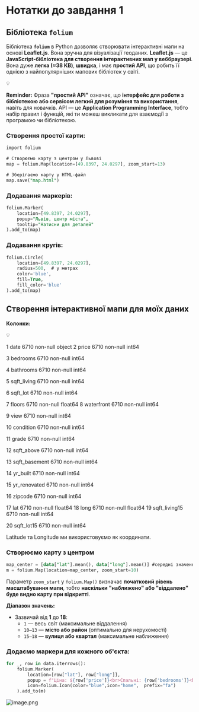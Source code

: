 # Нотатки до завдання 1

## Бібліотека **`folium`**

Бібліотека **`folium`** в Python дозволяє створювати інтерактивні мапи на основі **Leaflet.js**. Вона зручна для візуалізації геоданих. 
**Leaflet.js** — це **JavaScript-бібліотека для створення інтерактивних мап у веббраузері**. Вона дуже **легка (≈38 KB)**, **швидка**, і має **простий API**, що робить її однією з найпопулярніших мапових бібліотек у світі.

<aside>
💡

**Reminder:** 
Фраза **"простий API"** означає, що **інтерфейс для роботи з бібліотекою або сервісом легкий для розуміння та використання**, навіть для новачків.
API — це **Application Programming Interface**, тобто набір правил і функцій, які ти можеш викликати для взаємодії з програмою чи бібліотекою.

</aside>

### Створення простої карти:

```sql
import folium

# Створюємо карту з центром у Львові
map = folium.Map(location=[49.8397, 24.0297], zoom_start=13)

# Зберігаємо карту у HTML-файл
map.save("map.html")
```

### Додавання маркерів:

```sql
folium.Marker(
    location=[49.8397, 24.0297],
    popup="Львів, центр міста",
    tooltip="Натисни для деталей"
).add_to(map)
```

### Додавання кругів:

```sql
folium.Circle(
    location=[49.8397, 24.0297],
    radius=500,  # у метрах
    color='blue',
    fill=True,
    fill_color='blue'
).add_to(map)

```

## Створення інтерактивної мапи для моїх даних

**Колонки:**

<aside>
💡

1   date           6710 non-null   object
2   price          6710 non-null   int64

3   bedrooms       6710 non-null   int64

4   bathrooms      6710 non-null   int64

5   sqft_living    6710 non-null   int64

6   sqft_lot       6710 non-null   int64

7   floors         6710 non-null   float64
8   waterfront     6710 non-null   int64

9   view           6710 non-null   int64

10  condition      6710 non-null   int64

11  grade          6710 non-null   int64

12  sqft_above     6710 non-null   int64

13  sqft_basement  6710 non-null   int64

14  yr_built       6710 non-null   int64

15  yr_renovated   6710 non-null   int64

16  zipcode        6710 non-null   int64

17  lat            6710 non-null   float64
18  long           6710 non-null   float64
19  sqft_living15  6710 non-null   int64

20  sqft_lot15     6710 non-null   int64

</aside>

Latitude та Longitude ми використовуємо як координати.

### Створюємо карту з центром

```sql
map_center = [data["lat"].mean(), data["long"].mean()] #середні значення широти та висоти - координати центру
m = folium.Map(location=map_center, zoom_start=10)
```

Параметр `zoom_start` у `folium.Map()` визначає **початковий рівень масштабування мапи**, тобто **наскільки "наближено" або "віддалено" буде видно карту при відкритті**.

**Діапазон значень:**

- Зазвичай від **1** до **18**:
    - `1` — весь світ (максимальне віддалення)
    - `10–13` — **місто або район** (оптимально для нерухомості)
    - `15–18` — **вулиця або квартал**  (максимальне наближення)

### Додаємо маркери для кожного об'єкта:

```python
for _, row in data.iterrows():
    folium.Marker(
        location=[row["lat"], row["long"]],
        popup = f"Ціна: ${row['price']}<br>Спальні: {row['bedrooms']}<br>Площа: {row['sqft_living']} ft²",
        icon=folium.Icon(color="blue",icon="home",  prefix="fa")
    ).add_to(m)
```

![image.png](image.png)